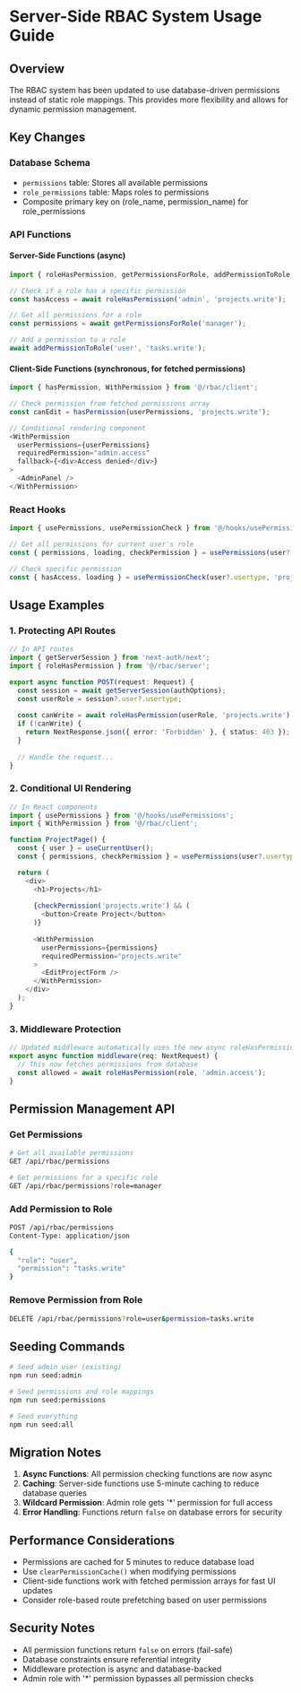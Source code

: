 # Server-Side RBAC System Usage Guide

## Overview

The RBAC system has been updated to use database-driven permissions instead of static role mappings. This provides more flexibility and allows for dynamic permission management.

## Key Changes

### Database Schema
- `permissions` table: Stores all available permissions
- `role_permissions` table: Maps roles to permissions
- Composite primary key on (role_name, permission_name) for role_permissions

### API Functions

#### Server-Side Functions (async)
```typescript
import { roleHasPermission, getPermissionsForRole, addPermissionToRole } from '@/rbac/server';

// Check if a role has a specific permission
const hasAccess = await roleHasPermission('admin', 'projects.write');

// Get all permissions for a role
const permissions = await getPermissionsForRole('manager');

// Add a permission to a role
await addPermissionToRole('user', 'tasks.write');
```

#### Client-Side Functions (synchronous, for fetched permissions)
```typescript
import { hasPermission, WithPermission } from '@/rbac/client';

// Check permission from fetched permissions array
const canEdit = hasPermission(userPermissions, 'projects.write');

// Conditional rendering component
<WithPermission 
  userPermissions={userPermissions} 
  requiredPermission="admin.access"
  fallback={<div>Access denied</div>}
>
  <AdminPanel />
</WithPermission>
```

### React Hooks
```typescript
import { usePermissions, usePermissionCheck } from '@/hooks/usePermissions';

// Get all permissions for current user's role
const { permissions, loading, checkPermission } = usePermissions(user?.usertype);

// Check specific permission
const { hasAccess, loading } = usePermissionCheck(user?.usertype, 'projects.write');
```

## Usage Examples

### 1. Protecting API Routes
```typescript
// In API routes
import { getServerSession } from 'next-auth/next';
import { roleHasPermission } from '@/rbac/server';

export async function POST(request: Request) {
  const session = await getServerSession(authOptions);
  const userRole = session?.user?.usertype;
  
  const canWrite = await roleHasPermission(userRole, 'projects.write');
  if (!canWrite) {
    return NextResponse.json({ error: 'Forbidden' }, { status: 403 });
  }
  
  // Handle the request...
}
```

### 2. Conditional UI Rendering
```typescript
// In React components
import { usePermissions } from '@/hooks/usePermissions';
import { WithPermission } from '@/rbac/client';

function ProjectPage() {
  const { user } = useCurrentUser();
  const { permissions, checkPermission } = usePermissions(user?.usertype);

  return (
    <div>
      <h1>Projects</h1>
      
      {checkPermission('projects.write') && (
        <button>Create Project</button>
      )}
      
      <WithPermission 
        userPermissions={permissions}
        requiredPermission="projects.write"
      >
        <EditProjectForm />
      </WithPermission>
    </div>
  );
}
```

### 3. Middleware Protection
```typescript
// Updated middleware automatically uses the new async roleHasPermission
export async function middleware(req: NextRequest) {
  // This now fetches permissions from database
  const allowed = await roleHasPermission(role, 'admin.access');
}
```

## Permission Management API

### Get Permissions
```bash
# Get all available permissions
GET /api/rbac/permissions

# Get permissions for a specific role
GET /api/rbac/permissions?role=manager
```

### Add Permission to Role
```bash
POST /api/rbac/permissions
Content-Type: application/json

{
  "role": "user",
  "permission": "tasks.write"
}
```

### Remove Permission from Role
```bash
DELETE /api/rbac/permissions?role=user&permission=tasks.write
```

## Seeding Commands

```bash
# Seed admin user (existing)
npm run seed:admin

# Seed permissions and role mappings
npm run seed:permissions

# Seed everything
npm run seed:all
```

## Migration Notes

1. **Async Functions**: All permission checking functions are now async
2. **Caching**: Server-side functions use 5-minute caching to reduce database queries
3. **Wildcard Permission**: Admin role gets '*' permission for full access
4. **Error Handling**: Functions return `false` on database errors for security

## Performance Considerations

- Permissions are cached for 5 minutes to reduce database load
- Use `clearPermissionCache()` when modifying permissions
- Client-side functions work with fetched permission arrays for fast UI updates
- Consider role-based route prefetching based on user permissions

## Security Notes

- All permission functions return `false` on errors (fail-safe)
- Database constraints ensure referential integrity
- Middleware protection is async and database-backed
- Admin role with '*' permission bypasses all permission checks
